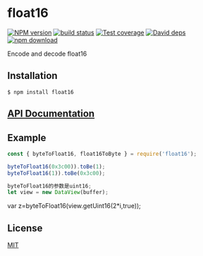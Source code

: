 # float16

  [![NPM version][npm-image]][npm-url]
  [![build status][travis-image]][travis-url]
  [![Test coverage][codecov-image]][codecov-url]
  [![David deps][david-image]][david-url]
  [![npm download][download-image]][download-url]
  
Encode and decode float16

## Installation

`$ npm install float16`

## [API Documentation](https://cheminfo.github.io/float16/)

## Example

```js
const { byteToFloat16, float16ToByte } = require('float16');

byteToFloat16(0x3c00)).toBe(1);
byteToFloat16(1)).toBe(0x3c00);

byteToFloat16的参数是uint16;
let view = new DataView(buffer);
```

var z=byteToFloat16(view.getUint16(2*i,true));

## License

[MIT](./LICENSE)

[npm-image]: https://img.shields.io/npm/v/float16.svg?style=flat-square
[npm-url]: https://www.npmjs.com/package/float16
[travis-image]: https://img.shields.io/travis/cheminfo/float16/master.svg?style=flat-square
[travis-url]: https://travis-ci.org/cheminfo/float16
[codecov-image]: https://img.shields.io/codecov/c/github/cheminfo/float16.svg?style=flat-square
[codecov-url]: https://codecov.io/gh/cheminfo/float16
[david-image]: https://img.shields.io/david/cheminfo/float16.svg?style=flat-square
[david-url]: https://david-dm.org/cheminfo/float16
[download-image]: https://img.shields.io/npm/dm/float16.svg?style=flat-square
[download-url]: https://www.npmjs.com/package/float16
